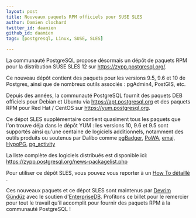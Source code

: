```yaml
---
layout: post
title: Nouveaux paquets RPM officiels pour SUSE SLES
author: Damien clochard
twitter_id: daamien
github_id: daamien
tags: [postgresql, Linux, SUSE, SLES]

---
```


La communauté PostgreSQL propose désormais un dépôt de paquets RPM pour la
distribution SUSE SLES 12 sur <https://zypp.postgresql.org/>.

Ce nouveau dépôt contient des paquets pour les versions 9.5, 9.6 et 10 de
Postgres, ainsi que de nombreux outils associés : pgAdmin4, PostGIS, etc.

<!--MORE-->

Depuis des années, la communauté PostgreSQL fournit des paquets DEB officiels 
pour Debian et Ubuntu via <https://apt.postgresql.org> et des paquets RPM 
pour Red Hat / CentOS sur <https://yum.postgresql.org>.

Ce dépot SLES supplémentaire contient quasiment tous les paquets que l'on trouve
déja dans le dépôt YUM : les versions 10, 9.6 et 9.5 sont supportés ainsi qu'une 
centaine de logiciels additionnels, notamment des outils produits ou soutenus
par Dalibo comme [pgBadger](http://dalibo.github.io/pgbadger/), 
[PoWA](http://dalibo.github.io/powa/), 
[emaj](https://github.com/beaud76/emaj), 
[HypoPG](http://dalibo.github.io/hypopg/), 
[pg_activity](https://github.com/julmon/pg_activity)

La liste complète des logiciels distribués est disponible ici:
<https://zypp.postgresql.org/news-packagelist.php>

Pour utiliser ce dépôt SLES, vous pouvez vous reporter à un 
[How To détaillé](https://zypp.postgresql.org/howtozypp.php) .

Ces nouveaux paquets et ce dépot SLES sont maintenus par 
[Devrim Gündüz](https://twitter.com/devrimgunduz) avec le soutien 
d'[EnterpriseDB](https://www.enterprisedb.com/). Profitons ce billet pour le
remercier pour tout le travail qu'il accomplit pour fournir des paquets RPM à la
communauté PostgreSQL !

